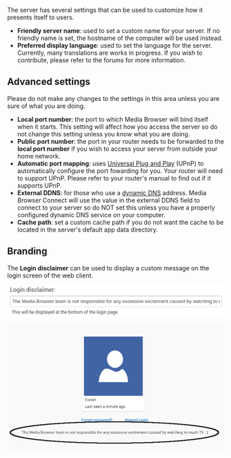 The server has several settings that can be used to customize how it presents itself to users.

- **Friendly server name**: used to set a custom name for your server. If no friendly name is set, the hostname of the computer will be used instead.
- **Preferred display language**: used to set the language for the server. Currently, many translations are works in progress. If you wish to contribute, please refer to the forums for more information.

## Advanced settings

Please do not make any changes to the settings in this area unless you are sure of what you are doing.

- **Local port number**: the port to which Media Browser will bind itself when it starts. This setting will affect how you access the server so do not change this setting unless you *know* what you are doing.
- **Public port number**: the port in your router needs to be forwarded to the **local port number** if you wish to access your server from outside your home network.
- **Automatic port mapping**: uses [Universal Plug and Play](https://en.wikipedia.org/wiki/Universal_Plug_and_Play) (UPnP) to automatically configure the port fowarding for you. Your router will need to support UPnP. Please refer to your router's manual to find out if it supports UPnP.
- **External DDNS**: for those who use a [dynamic DNS](https://en.wikipedia.org/wiki/Dynamic_DNS) address. Media Browser Connect will use the value in the external DDNS field to connect to your server so do NOT set this unless you have a properly configured dynamic DNS service on your computer.
- **Cache path**: set a custom cache path if you do not want the cache to be located in the server's default app data directory.

## Branding

The **Login disclaimer** can be used to display a custom message on the login screen of the web client.

![](images/server/serversettings1.png)

![](images/server/serversettings2.png)
